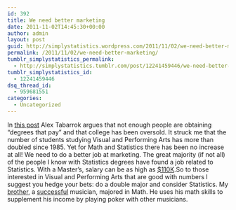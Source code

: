 ```yaml
---
id: 392
title: We need better marketing
date: 2011-11-02T14:45:30+00:00
author: admin
layout: post
guid: http://simplystatistics.wordpress.com/2011/11/02/we-need-better-marketing
permalink: /2011/11/02/we-need-better-marketing/
tumblr_simplystatistics_permalink:
  - http://simplystatistics.tumblr.com/post/12241459446/we-need-better-marketing
tumblr_simplystatistics_id:
  - 12241459446
dsq_thread_id:
  - 959681551
categories:
  - Uncategorized
---
```

In <a href="http://marginalrevolution.com/marginalrevolution/2011/11/college-has-been-oversold.html" target="_blank">this post</a> Alex Tabarrok argues that not enough people are obtaining &#8220;degrees that pay&#8221; and that college has been oversold. It struck me that the number of students studying Visual and Performing Arts has more than doubled since 1985. Yet for Math and Statistics there has been no increase at all! We need to do a better job at marketing. The great majority (if not all) of the people I know with Statistics degrees have found a job related to Statistics. With a Master&#8217;s, salary can be as high as <a href="http://www.payscale.com/research/US/Degree=Master_of_Science_(MS),_Statistics/Salary" target="_blank">$110K</a>.So to those interested in Visual and Performing Arts that are good with numbers I suggest you hedge your bets: do a double major and consider Statistics. My <a href="https://www.facebook.com/group.php?gid=5049582229" target="_blank">brother</a>, a <a href="http://www.youtube.com/watch?v=yx_sPV04Img" target="_blank">successful</a> musician, majored in Math. He uses his math skills to supplement his income by playing poker with other musicians.